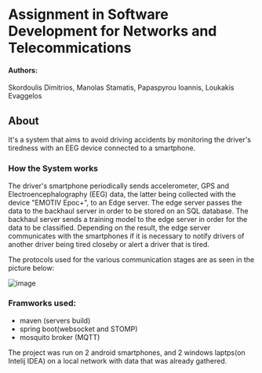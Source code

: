 # Assignment in Software Development for Networks and Telecommications

#### Authors:

Skordoulis Dimitrios, Manolas Stamatis, Papaspyrou Ioannis, Loukakis Evaggelos

## About

It's a system that aims to avoid driving accidents by monitoring the driver's tiredness with an EEG device connected to a smartphone. 

### How the System works

The driver's smartphone periodically sends accelerometer, GPS and Electroencephalography (EEG) data, the latter being collected with the device "EMOTIV Epoc+", to an Edge server. The edge server passes the data to the backhaul server in order to be stored on an SQL database. The backhaul server sends a training model to the edge server in order for the data to be classified. Depending on the result, the edge server communicates with the smartphones if it is necessary to notify drivers of another driver being tired closeby or alert a driver that is tired.


The protocols used for the various communication stages are as seen in the picture below:

![image](https://user-images.githubusercontent.com/16540739/155374104-9e0b2a3b-c3c4-4a81-84dd-0ce83a47d103.png)

### Framworks used:
* maven (servers build)
* spring boot(websocket and STOMP)
* mosquito broker (MQTT)


The project was run on 2 android smartphones, and 2 windows laptps(on Intelij IDEA) on a local network with data that was already gathered.

